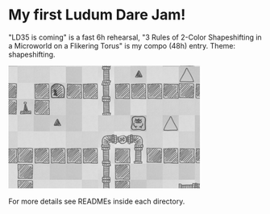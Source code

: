 # My first Ludum Dare Jam!

"LD35 is coming" is a fast 6h rehearsal,
"3 Rules of 2-Color Shapeshifting in a Microworld on a Flikering Torus" is my compo (48h) entry. Theme: shapeshifting.

![3Ro2CSiaMoaFT](/3Ro2CSiaMoaFT.png?raw=true "3Ro2CSiaMoaFT")

For more details see READMEs inside each directory.
